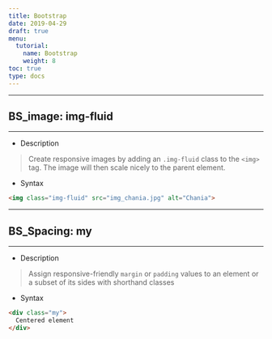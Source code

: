 ```yaml
---
title: Bootstrap
date: 2019-04-29
draft: true
menu:
  tutorial:
    name: Bootstrap
    weight: 8
toc: true
type: docs
---
```


---
##  BS_image: **img-fluid**
---






* Description

>Create responsive images by adding an `.img-fluid` class to the `<img>` tag. The image will then scale nicely to the parent element.

* Syntax

```html
<img class="img-fluid" src="img_chania.jpg" alt="Chania">

```




---
##  BS_Spacing: **my**
---


* Description

>Assign responsive-friendly `margin` or `padding` values to an element or a subset of its sides with shorthand classes

* Syntax

```html
<div class="my">
  Centered element
</div>
```








